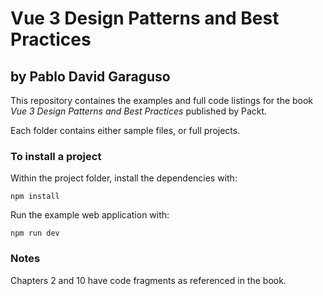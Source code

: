 # Vue 3 Design Patterns and Best Practices

## by Pablo David Garaguso

This repository containes the examples and full code listings for the book _Vue 3 Design Patterns and Best Practices_ published by Packt.

Each folder contains either sample files, or full projects.

### To install a project

Within the project folder, install the dependencies with: 

`npm install`

Run the example web application with:

`npm run dev`

### Notes

Chapters 2 and 10 have code fragments as referenced in the book. 
